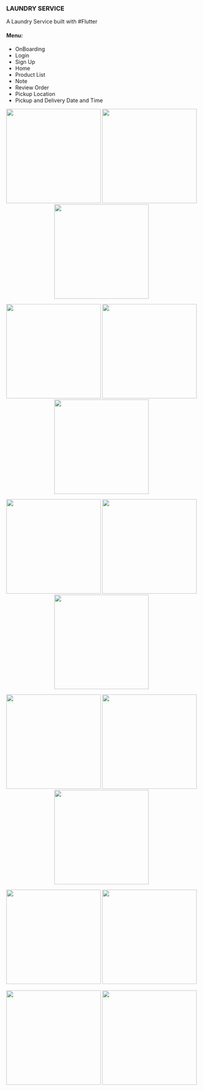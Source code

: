<h3> LAUNDRY SERVICE </h3>
A Laundry Service built with #Flutter
<h4>Menu:</h4>
<ul>
<li>OnBoarding</li>
<li>Login</li>
<li>Sign Up</li>
<li>Home</li>
<li>Product List</li>
<li>Note</li>
<li>Review Order</li>
<li>Pickup Location</li>
<li>Pickup and Delivery Date and Time</li>
</ul>
<p align="center">
<img src="onboarding.png" width="250">  <img src="login.png" width="250"> <img src="signup.png" width="250">
</p>
<p align="center">
<img src="home.png" width="250">  <img src="product-list1.png" width="250"> <img src="product-list2.png" width="250">
</p>
<p align="center">
<img src="note1.png" width="250">  <img src="note2.png" width="250"> <img src="note3.png" width="250">
</p>
<p align="center">
<img src="review-order.png" width="250">  <img src="pickup-address1.png" width="250"> <img src="pickup-address2.png" width="250">
</p>

<p align="center">
<img src="pickup-address3.png" width="250"> <img src="pickup-address4.png" width="250">
</p>
<p align="center">
<img src="pickup-date.png" width="250">  <img src="pickup-date2.png" width="250"> 
</p>


